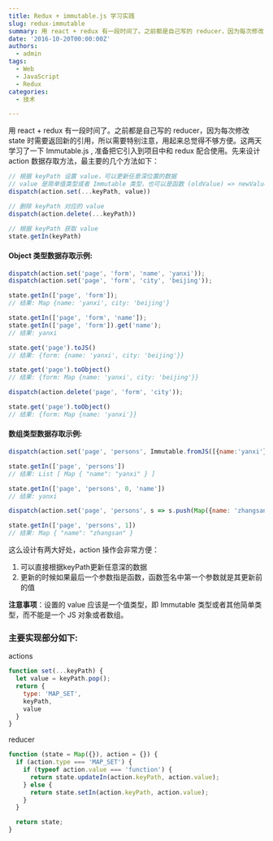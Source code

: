 ```yaml
---
title: Redux + immutable.js 学习实践
slug: redux-immutable
summary: 用 react + redux 有一段时间了。之前都是自己写的 reducer，因为每次修改 state 时需要返回新的引用，所以需要特别注意，用起来总觉得不够方便。这两天学习了一下 Immutable.js , 准备把它引入到项目中和 redux 配合使用。
date: '2016-10-20T00:00:00Z'
authors:
  - admin
tags:
  - Web
  - JavaScript
  - Redux
categories:
  - 技术

---
```


用 react + redux 有一段时间了。之前都是自己写的 reducer，因为每次修改 state 时需要返回新的引用，所以需要特别注意，用起来总觉得不够方便。这两天学习了一下 Immutable.js , 准备把它引入到项目中和 redux 配合使用。先来设计 action 数据存取方法，最主要的几个方法如下：

```javascript
// 根据 keyPath 设置 value，可以更新任意深位置的数据
// value 是简单值类型或者 Immutable 类型，也可以是函数 (oldValue) => newValue
dispatch(action.set(...keyPath, value)) 

// 删除 keyPath 对应的 value
dispatch(action.delete(...keyPath))

// 根据 keyPath 获取 value
state.getIn(keyPath)
```

#### Object 类型数据存取示例:

```javascript
dispatch(action.set('page', 'form', 'name', 'yanxi'));
dispatch(action.set('page', 'form', 'city', 'beijing'));

state.getIn(['page', 'form']);
// 结果: Map {name: 'yanxi', city: 'beijing'}

state.getIn(['page', 'form', 'name']);
state.getIn(['page', 'form']).get('name');
// 结果: yanxi

state.get('page').toJS()
// 结果: {form: {name: 'yanxi', city: 'beijing'}}

state.get('page').toObject()
// 结果: {form: Map {name: 'yanxi', city: 'beijing'}}

dispatch(action.delete('page', 'form', 'city'));

state.get('page').toObject()
// 结果: {form: Map {name: 'yanxi'}}
```

#### 数组类型数据存取示例:

```javascript
dispatch(action.set('page', 'persons', Immutable.fromJS([{name:'yanxi'}]))

state.getIn(['page', 'persons'])
// 结果: List [ Map { "name": "yanxi" } ]

state.getIn(['page', 'persons', 0, 'name'])
// 结果: yanxi

dispatch(action.set('page', 'persons', s => s.push(Map({name: 'zhangsan'})))

state.getIn(['page', 'persons', 1])
// 结果: Map { "name": "zhangsan" }
```

这么设计有两大好处，action 操作会非常方便：

1. 可以直接根据keyPath更新任意深的数据
1. 更新的时候如果最后一个参数指是函数，函数签名中第一个参数就是其更新前的值

**注意事项**：设置的 value 应该是一个值类型，即 Immutable 类型或者其他简单类型，而不能是一个 JS 对象或者数组。

### 主要实现部分如下:

actions

```javascript
function set(...keyPath) {
  let value = keyPath.pop();
  return {
    type: 'MAP_SET',
    keyPath,
    value
  }
}
```

reducer

```javascript
function (state = Map({}), action = {}) {
  if (action.type === 'MAP_SET') {
    if (typeof action.value === 'function') {
      return state.updateIn(action.keyPath, action.value);
    } else {
      return state.setIn(action.keyPath, action.value);
    }
  }

  return state;
}
```
